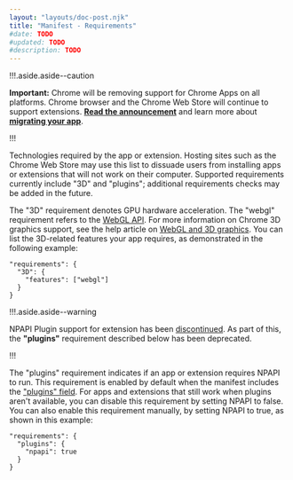 ```yaml
---
layout: "layouts/doc-post.njk"
title: "Manifest - Requirements"
#date: TODO
#updated: TODO
#description: TODO
---
```


!!!.aside.aside--caution

**Important:** Chrome will be removing support for Chrome Apps on all platforms. Chrome browser and
the Chrome Web Store will continue to support extensions. [**Read the announcement**][1] and learn
more about [**migrating your app**][2].

!!!

Technologies required by the app or extension. Hosting sites such as the Chrome Web Store may use
this list to dissuade users from installing apps or extensions that will not work on their computer.
Supported requirements currently include "3D" and "plugins"; additional requirements checks may be
added in the future.

The "3D" requirement denotes GPU hardware acceleration. The "webgl" requirement refers to the [WebGL
API][3]. For more information on Chrome 3D graphics support, see the help article on [WebGL and 3D
graphics][4]. You can list the 3D-related features your app requires, as demonstrated in the
following example:

```
"requirements": {
  "3D": {
    "features": ["webgl"]
  }
}
```

!!!.aside.aside--warning

NPAPI Plugin support for extension has been [discontinued][5]. As part of this, the **"plugins"**
requirement described below has been deprecated.

!!!

The "plugins" requirement indicates if an app or extension requires NPAPI to run. This requirement
is enabled by default when the manifest includes the ["plugins" field][6]. For apps and extensions
that still work when plugins aren't available, you can disable this requirement by setting NPAPI to
false. You can also enable this requirement manually, by setting NPAPI to true, as shown in this
example:

```
"requirements": {
  "plugins": {
    "npapi": true
  }
}
```

[1]: https://blog.chromium.org/2020/01/moving-forward-from-chrome-apps.html
[2]: https://developers.chrome.com/apps/migration
[3]: https://www.khronos.org/webgl/
[4]: https://support.google.com/chrome/answer/1220892
[5]: https://blog.chromium.org/2013/09/saying-goodbye-to-our-old-friend-npapi.html
[6]: https://developer.chrome.com/extensions/npapi
